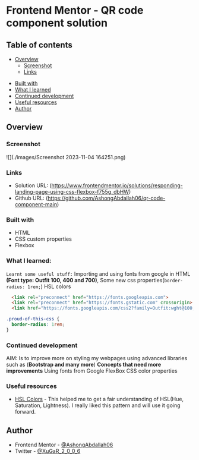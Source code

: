 # Frontend Mentor - QR code component solution

## Table of contents

- [Overview](#overview)
  - [Screenshot](#screenshot)
  - [Links](#links)
<!-- - [My process](#my-process) -->
  - [Built with](#built-with)
  - [What I learned](#what-i-learned)
  - [Continued development](#continued-development)
  - [Useful resources](#useful-resources)
- [Author](#author)


## Overview

### Screenshot
![](./images/Screenshot 2023-11-04 164251.png)


### Links
- Solution URL: (https://www.frontendmentor.io/solutions/responding-landing-page-using-css-flexbox-f755g_dbHW)
- Github URL: (https://github.com/AshongAbdallah06/qr-code-component-main)

<!-- ## My process -->

### Built with
- HTML
- CSS custom properties
- Flexbox

### What I learned:
```Learnt some useful stuff:```
  Importing and using fonts from google in HTML
  **(Font type: Outfit 100, 400 and 700)**,
  Some new css properties(```border-radius: 1rem;```)
  HSL colors

```html 
  <link rel="preconnect" href="https://fonts.googleapis.com">
  <link rel="preconnect" href="https://fonts.gstatic.com" crossorigin>
  <link href="https://fonts.googleapis.com/css2?family=Outfit:wght@100;400;700&display=swap" rel="stylesheet">
```
```css
.proud-of-this-css {
  border-radius: 1rem;
}
```

### Continued development
AIM: Is to improve more on styling my webpages using advanced libraries such as (**Bootstrap and many more**)
**Concepts that need more improvements**
Using fonts from Google
FlexBox
CSS color properties


### Useful resources
- [HSL Colors](https://www.w3schools.com/colors/colors_hsl.asp) - This helped me to get a fair understanding of HSL(Hue, Saturation, Lightness). I really liked this pattern and will use it going forward.


## Author
<!-- - Website - [Add your name here](https://www.your-site.com) -->
- Frontend Mentor - [@AshongAbdallah06](https://www.frontendmentor.io/profile/AshongAbdallah06)
- Twitter - [@XuGaR_2_0_0_6](https://www.twitter.com/XuGaR_2_0_0_6)
